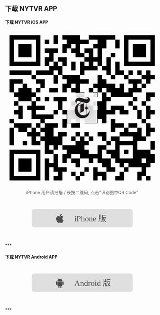 ## 下载 NYTVR APP
#### 下载 NYTVR iOS APP
<a href="https://itunes.apple.com/app/id1028562337?ct=vr-link-github">
<svg viewBox="0 0 1024 1024" version="1.1" xmlns="http://www.w3.org/2000/svg" xmlns:xlink="http://www.w3.org/1999/xlink">
    <title>qr-ios-nytvr</title>
    <desc>Created with Sketch.</desc>
    <defs>
        <radialGradient cx="50%" cy="50%" fx="50%" fy="50%" r="50%" id="radialGradient-1">
            <stop stop-color="#D4D2D2" offset="0%"></stop>
            <stop stop-color="#FFFFFF" offset="100%"></stop>
        </radialGradient>
    </defs>
    <g id="Page-1" stroke="none" stroke-width="1" fill="none" fill-rule="evenodd">
        <g id="qr-ios-nytvr">
            <g id="qr-ios-nytvrapp">
                <g id="QR-Code">
                    <rect id="Rectangle-path" fill="#FFFFFF" x="0" y="0"></rect>
                    <g id="elements" transform="translate(29.257143, 29.257143)" fill="#000000">
                        <path d="M0,0 L29.2571429,0 L29.2571429,29.2571429 L0,29.2571429 L0,0 Z M29.2571429,0 L58.5142857,0 L58.5142857,29.2571429 L29.2571429,29.2571429 L29.2571429,0 Z M58.5142857,0 L87.7714286,0 L87.7714286,29.2571429 L58.5142857,29.2571429 L58.5142857,0 Z M87.7714286,0 L117.028571,0 L117.028571,29.2571429 L87.7714286,29.2571429 L87.7714286,0 Z M117.028571,0 L146.285714,0 L146.285714,29.2571429 L117.028571,29.2571429 L117.028571,0 Z M146.285714,0 L175.542857,0 L175.542857,29.2571429 L146.285714,29.2571429 L146.285714,0 Z M175.542857,0 L204.8,0 L204.8,29.2571429 L175.542857,29.2571429 L175.542857,0 Z M292.571429,0 L321.828571,0 L321.828571,29.2571429 L292.571429,29.2571429 L292.571429,0 Z M351.085714,0 L380.342857,0 L380.342857,29.2571429 L351.085714,29.2571429 L351.085714,0 Z M380.342857,0 L409.6,0 L409.6,29.2571429 L380.342857,29.2571429 L380.342857,0 Z M409.6,0 L438.857143,0 L438.857143,29.2571429 L409.6,29.2571429 L409.6,0 Z M438.857143,0 L468.114286,0 L468.114286,29.2571429 L438.857143,29.2571429 L438.857143,0 Z M526.628571,0 L555.885714,0 L555.885714,29.2571429 L526.628571,29.2571429 L526.628571,0 Z M555.885714,0 L585.142857,0 L585.142857,29.2571429 L555.885714,29.2571429 L555.885714,0 Z M585.142857,0 L614.4,0 L614.4,29.2571429 L585.142857,29.2571429 L585.142857,0 Z M614.4,0 L643.657143,0 L643.657143,29.2571429 L614.4,29.2571429 L614.4,0 Z M643.657143,0 L672.914286,0 L672.914286,29.2571429 L643.657143,29.2571429 L643.657143,0 Z M672.914286,0 L702.171429,0 L702.171429,29.2571429 L672.914286,29.2571429 L672.914286,0 Z M760.685714,0 L789.942857,0 L789.942857,29.2571429 L760.685714,29.2571429 L760.685714,0 Z M789.942857,0 L819.2,0 L819.2,29.2571429 L789.942857,29.2571429 L789.942857,0 Z M819.2,0 L848.457143,0 L848.457143,29.2571429 L819.2,29.2571429 L819.2,0 Z M848.457143,0 L877.714286,0 L877.714286,29.2571429 L848.457143,29.2571429 L848.457143,0 Z M877.714286,0 L906.971429,0 L906.971429,29.2571429 L877.714286,29.2571429 L877.714286,0 Z M906.971429,0 L936.228571,0 L936.228571,29.2571429 L906.971429,29.2571429 L906.971429,0 Z M936.228571,0 L965.485714,0 L965.485714,29.2571429 L936.228571,29.2571429 L936.228571,0 Z M0,29.2571429 L29.2571429,29.2571429 L29.2571429,58.5142857 L0,58.5142857 L0,29.2571429 Z M175.542857,29.2571429 L204.8,29.2571429 L204.8,58.5142857 L175.542857,58.5142857 L175.542857,29.2571429 Z M234.057143,29.2571429 L263.314286,29.2571429 L263.314286,58.5142857 L234.057143,58.5142857 L234.057143,29.2571429 Z M292.571429,29.2571429 L321.828571,29.2571429 L321.828571,58.5142857 L292.571429,58.5142857 L292.571429,29.2571429 Z M380.342857,29.2571429 L409.6,29.2571429 L409.6,58.5142857 L380.342857,58.5142857 L380.342857,29.2571429 Z M409.6,29.2571429 L438.857143,29.2571429 L438.857143,58.5142857 L409.6,58.5142857 L409.6,29.2571429 Z M438.857143,29.2571429 L468.114286,29.2571429 L468.114286,58.5142857 L438.857143,58.5142857 L438.857143,29.2571429 Z M468.114286,29.2571429 L497.371429,29.2571429 L497.371429,58.5142857 L468.114286,58.5142857 L468.114286,29.2571429 Z M497.371429,29.2571429 L526.628571,29.2571429 L526.628571,58.5142857 L497.371429,58.5142857 L497.371429,29.2571429 Z M585.142857,29.2571429 L614.4,29.2571429 L614.4,58.5142857 L585.142857,58.5142857 L585.142857,29.2571429 Z M614.4,29.2571429 L643.657143,29.2571429 L643.657143,58.5142857 L614.4,58.5142857 L614.4,29.2571429 Z M702.171429,29.2571429 L731.428571,29.2571429 L731.428571,58.5142857 L702.171429,58.5142857 L702.171429,29.2571429 Z M760.685714,29.2571429 L789.942857,29.2571429 L789.942857,58.5142857 L760.685714,58.5142857 L760.685714,29.2571429 Z M936.228571,29.2571429 L965.485714,29.2571429 L965.485714,58.5142857 L936.228571,58.5142857 L936.228571,29.2571429 Z M0,58.5142857 L29.2571429,58.5142857 L29.2571429,87.7714286 L0,87.7714286 L0,58.5142857 Z M58.5142857,58.5142857 L87.7714286,58.5142857 L87.7714286,87.7714286 L58.5142857,87.7714286 L58.5142857,58.5142857 Z M87.7714286,58.5142857 L117.028571,58.5142857 L117.028571,87.7714286 L87.7714286,87.7714286 L87.7714286,58.5142857 Z M117.028571,58.5142857 L146.285714,58.5142857 L146.285714,87.7714286 L117.028571,87.7714286 L117.028571,58.5142857 Z M175.542857,58.5142857 L204.8,58.5142857 L204.8,87.7714286 L175.542857,87.7714286 L175.542857,58.5142857 Z M351.085714,58.5142857 L380.342857,58.5142857 L380.342857,87.7714286 L351.085714,87.7714286 L351.085714,58.5142857 Z M380.342857,58.5142857 L409.6,58.5142857 L409.6,87.7714286 L380.342857,87.7714286 L380.342857,58.5142857 Z M438.857143,58.5142857 L468.114286,58.5142857 L468.114286,87.7714286 L438.857143,87.7714286 L438.857143,58.5142857 Z M555.885714,58.5142857 L585.142857,58.5142857 L585.142857,87.7714286 L555.885714,87.7714286 L555.885714,58.5142857 Z M585.142857,58.5142857 L614.4,58.5142857 L614.4,87.7714286 L585.142857,87.7714286 L585.142857,58.5142857 Z M614.4,58.5142857 L643.657143,58.5142857 L643.657143,87.7714286 L614.4,87.7714286 L614.4,58.5142857 Z M702.171429,58.5142857 L731.428571,58.5142857 L731.428571,87.7714286 L702.171429,87.7714286 L702.171429,58.5142857 Z M760.685714,58.5142857 L789.942857,58.5142857 L789.942857,87.7714286 L760.685714,87.7714286 L760.685714,58.5142857 Z M819.2,58.5142857 L848.457143,58.5142857 L848.457143,87.7714286 L819.2,87.7714286 L819.2,58.5142857 Z M848.457143,58.5142857 L877.714286,58.5142857 L877.714286,87.7714286 L848.457143,87.7714286 L848.457143,58.5142857 Z M877.714286,58.5142857 L906.971429,58.5142857 L906.971429,87.7714286 L877.714286,87.7714286 L877.714286,58.5142857 Z M936.228571,58.5142857 L965.485714,58.5142857 L965.485714,87.7714286 L936.228571,87.7714286 L936.228571,58.5142857 Z M0,87.7714286 L29.2571429,87.7714286 L29.2571429,117.028571 L0,117.028571 L0,87.7714286 Z M58.5142857,87.7714286 L87.7714286,87.7714286 L87.7714286,117.028571 L58.5142857,117.028571 L58.5142857,87.7714286 Z M87.7714286,87.7714286 L117.028571,87.7714286 L117.028571,117.028571 L87.7714286,117.028571 L87.7714286,87.7714286 Z M117.028571,87.7714286 L146.285714,87.7714286 L146.285714,117.028571 L117.028571,117.028571 L117.028571,87.7714286 Z M175.542857,87.7714286 L204.8,87.7714286 L204.8,117.028571 L175.542857,117.028571 L175.542857,87.7714286 Z M234.057143,87.7714286 L263.314286,87.7714286 L263.314286,117.028571 L234.057143,117.028571 L234.057143,87.7714286 Z M263.314286,87.7714286 L292.571429,87.7714286 L292.571429,117.028571 L263.314286,117.028571 L263.314286,87.7714286 Z M292.571429,87.7714286 L321.828571,87.7714286 L321.828571,117.028571 L292.571429,117.028571 L292.571429,87.7714286 Z M351.085714,87.7714286 L380.342857,87.7714286 L380.342857,117.028571 L351.085714,117.028571 L351.085714,87.7714286 Z M409.6,87.7714286 L438.857143,87.7714286 L438.857143,117.028571 L409.6,117.028571 L409.6,87.7714286 Z M438.857143,87.7714286 L468.114286,87.7714286 L468.114286,117.028571 L438.857143,117.028571 L438.857143,87.7714286 Z M497.371429,87.7714286 L526.628571,87.7714286 L526.628571,117.028571 L497.371429,117.028571 L497.371429,87.7714286 Z M526.628571,87.7714286 L555.885714,87.7714286 L555.885714,117.028571 L526.628571,117.028571 L526.628571,87.7714286 Z M585.142857,87.7714286 L614.4,87.7714286 L614.4,117.028571 L585.142857,117.028571 L585.142857,87.7714286 Z M760.685714,87.7714286 L789.942857,87.7714286 L789.942857,117.028571 L760.685714,117.028571 L760.685714,87.7714286 Z M819.2,87.7714286 L848.457143,87.7714286 L848.457143,117.028571 L819.2,117.028571 L819.2,87.7714286 Z M848.457143,87.7714286 L877.714286,87.7714286 L877.714286,117.028571 L848.457143,117.028571 L848.457143,87.7714286 Z M877.714286,87.7714286 L906.971429,87.7714286 L906.971429,117.028571 L877.714286,117.028571 L877.714286,87.7714286 Z M936.228571,87.7714286 L965.485714,87.7714286 L965.485714,117.028571 L936.228571,117.028571 L936.228571,87.7714286 Z M0,117.028571 L29.2571429,117.028571 L29.2571429,146.285714 L0,146.285714 L0,117.028571 Z M58.5142857,117.028571 L87.7714286,117.028571 L87.7714286,146.285714 L58.5142857,146.285714 L58.5142857,117.028571 Z M87.7714286,117.028571 L117.028571,117.028571 L117.028571,146.285714 L87.7714286,146.285714 L87.7714286,117.028571 Z M117.028571,117.028571 L146.285714,117.028571 L146.285714,146.285714 L117.028571,146.285714 L117.028571,117.028571 Z M175.542857,117.028571 L204.8,117.028571 L204.8,146.285714 L175.542857,146.285714 L175.542857,117.028571 Z M263.314286,117.028571 L292.571429,117.028571 L292.571429,146.285714 L263.314286,146.285714 L263.314286,117.028571 Z M438.857143,117.028571 L468.114286,117.028571 L468.114286,146.285714 L438.857143,146.285714 L438.857143,117.028571 Z M468.114286,117.028571 L497.371429,117.028571 L497.371429,146.285714 L468.114286,146.285714 L468.114286,117.028571 Z M526.628571,117.028571 L555.885714,117.028571 L555.885714,146.285714 L526.628571,146.285714 L526.628571,117.028571 Z M585.142857,117.028571 L614.4,117.028571 L614.4,146.285714 L585.142857,146.285714 L585.142857,117.028571 Z M672.914286,117.028571 L702.171429,117.028571 L702.171429,146.285714 L672.914286,146.285714 L672.914286,117.028571 Z M760.685714,117.028571 L789.942857,117.028571 L789.942857,146.285714 L760.685714,146.285714 L760.685714,117.028571 Z M819.2,117.028571 L848.457143,117.028571 L848.457143,146.285714 L819.2,146.285714 L819.2,117.028571 Z M848.457143,117.028571 L877.714286,117.028571 L877.714286,146.285714 L848.457143,146.285714 L848.457143,117.028571 Z M877.714286,117.028571 L906.971429,117.028571 L906.971429,146.285714 L877.714286,146.285714 L877.714286,117.028571 Z M936.228571,117.028571 L965.485714,117.028571 L965.485714,146.285714 L936.228571,146.285714 L936.228571,117.028571 Z M0,146.285714 L29.2571429,146.285714 L29.2571429,175.542857 L0,175.542857 L0,146.285714 Z M175.542857,146.285714 L204.8,146.285714 L204.8,175.542857 L175.542857,175.542857 L175.542857,146.285714 Z M234.057143,146.285714 L263.314286,146.285714 L263.314286,175.542857 L234.057143,175.542857 L234.057143,146.285714 Z M263.314286,146.285714 L292.571429,146.285714 L292.571429,175.542857 L263.314286,175.542857 L263.314286,146.285714 Z M321.828571,146.285714 L351.085714,146.285714 L351.085714,175.542857 L321.828571,175.542857 L321.828571,146.285714 Z M351.085714,146.285714 L380.342857,146.285714 L380.342857,175.542857 L351.085714,175.542857 L351.085714,146.285714 Z M497.371429,146.285714 L526.628571,146.285714 L526.628571,175.542857 L497.371429,175.542857 L497.371429,146.285714 Z M526.628571,146.285714 L555.885714,146.285714 L555.885714,175.542857 L526.628571,175.542857 L526.628571,146.285714 Z M555.885714,146.285714 L585.142857,146.285714 L585.142857,175.542857 L555.885714,175.542857 L555.885714,146.285714 Z M585.142857,146.285714 L614.4,146.285714 L614.4,175.542857 L585.142857,175.542857 L585.142857,146.285714 Z M643.657143,146.285714 L672.914286,146.285714 L672.914286,175.542857 L643.657143,175.542857 L643.657143,146.285714 Z M760.685714,146.285714 L789.942857,146.285714 L789.942857,175.542857 L760.685714,175.542857 L760.685714,146.285714 Z M936.228571,146.285714 L965.485714,146.285714 L965.485714,175.542857 L936.228571,175.542857 L936.228571,146.285714 Z M0,175.542857 L29.2571429,175.542857 L29.2571429,204.8 L0,204.8 L0,175.542857 Z M29.2571429,175.542857 L58.5142857,175.542857 L58.5142857,204.8 L29.2571429,204.8 L29.2571429,175.542857 Z M58.5142857,175.542857 L87.7714286,175.542857 L87.7714286,204.8 L58.5142857,204.8 L58.5142857,175.542857 Z M87.7714286,175.542857 L117.028571,175.542857 L117.028571,204.8 L87.7714286,204.8 L87.7714286,175.542857 Z M117.028571,175.542857 L146.285714,175.542857 L146.285714,204.8 L117.028571,204.8 L117.028571,175.542857 Z M146.285714,175.542857 L175.542857,175.542857 L175.542857,204.8 L146.285714,204.8 L146.285714,175.542857 Z M175.542857,175.542857 L204.8,175.542857 L204.8,204.8 L175.542857,204.8 L175.542857,175.542857 Z M234.057143,175.542857 L263.314286,175.542857 L263.314286,204.8 L234.057143,204.8 L234.057143,175.542857 Z M292.571429,175.542857 L321.828571,175.542857 L321.828571,204.8 L292.571429,204.8 L292.571429,175.542857 Z M351.085714,175.542857 L380.342857,175.542857 L380.342857,204.8 L351.085714,204.8 L351.085714,175.542857 Z M409.6,175.542857 L438.857143,175.542857 L438.857143,204.8 L409.6,204.8 L409.6,175.542857 Z M468.114286,175.542857 L497.371429,175.542857 L497.371429,204.8 L468.114286,204.8 L468.114286,175.542857 Z M526.628571,175.542857 L555.885714,175.542857 L555.885714,204.8 L526.628571,204.8 L526.628571,175.542857 Z M585.142857,175.542857 L614.4,175.542857 L614.4,204.8 L585.142857,204.8 L585.142857,175.542857 Z M643.657143,175.542857 L672.914286,175.542857 L672.914286,204.8 L643.657143,204.8 L643.657143,175.542857 Z M702.171429,175.542857 L731.428571,175.542857 L731.428571,204.8 L702.171429,204.8 L702.171429,175.542857 Z M760.685714,175.542857 L789.942857,175.542857 L789.942857,204.8 L760.685714,204.8 L760.685714,175.542857 Z M789.942857,175.542857 L819.2,175.542857 L819.2,204.8 L789.942857,204.8 L789.942857,175.542857 Z M819.2,175.542857 L848.457143,175.542857 L848.457143,204.8 L819.2,204.8 L819.2,175.542857 Z M848.457143,175.542857 L877.714286,175.542857 L877.714286,204.8 L848.457143,204.8 L848.457143,175.542857 Z M877.714286,175.542857 L906.971429,175.542857 L906.971429,204.8 L877.714286,204.8 L877.714286,175.542857 Z M906.971429,175.542857 L936.228571,175.542857 L936.228571,204.8 L906.971429,204.8 L906.971429,175.542857 Z M936.228571,175.542857 L965.485714,175.542857 L965.485714,204.8 L936.228571,204.8 L936.228571,175.542857 Z M263.314286,204.8 L292.571429,204.8 L292.571429,234.057143 L263.314286,234.057143 L263.314286,204.8 Z M292.571429,204.8 L321.828571,204.8 L321.828571,234.057143 L292.571429,234.057143 L292.571429,204.8 Z M321.828571,204.8 L351.085714,204.8 L351.085714,234.057143 L321.828571,234.057143 L321.828571,204.8 Z M409.6,204.8 L438.857143,204.8 L438.857143,234.057143 L409.6,234.057143 L409.6,204.8 Z M468.114286,204.8 L497.371429,204.8 L497.371429,234.057143 L468.114286,234.057143 L468.114286,204.8 Z M497.371429,204.8 L526.628571,204.8 L526.628571,234.057143 L497.371429,234.057143 L497.371429,204.8 Z M526.628571,204.8 L555.885714,204.8 L555.885714,234.057143 L526.628571,234.057143 L526.628571,204.8 Z M555.885714,204.8 L585.142857,204.8 L585.142857,234.057143 L555.885714,234.057143 L555.885714,204.8 Z M614.4,204.8 L643.657143,204.8 L643.657143,234.057143 L614.4,234.057143 L614.4,204.8 Z M643.657143,204.8 L672.914286,204.8 L672.914286,234.057143 L643.657143,234.057143 L643.657143,204.8 Z M702.171429,204.8 L731.428571,204.8 L731.428571,234.057143 L702.171429,234.057143 L702.171429,204.8 Z M0,234.057143 L29.2571429,234.057143 L29.2571429,263.314286 L0,263.314286 L0,234.057143 Z M29.2571429,234.057143 L58.5142857,234.057143 L58.5142857,263.314286 L29.2571429,263.314286 L29.2571429,234.057143 Z M58.5142857,234.057143 L87.7714286,234.057143 L87.7714286,263.314286 L58.5142857,263.314286 L58.5142857,234.057143 Z M87.7714286,234.057143 L117.028571,234.057143 L117.028571,263.314286 L87.7714286,263.314286 L87.7714286,234.057143 Z M117.028571,234.057143 L146.285714,234.057143 L146.285714,263.314286 L117.028571,263.314286 L117.028571,234.057143 Z M175.542857,234.057143 L204.8,234.057143 L204.8,263.314286 L175.542857,263.314286 L175.542857,234.057143 Z M204.8,234.057143 L234.057143,234.057143 L234.057143,263.314286 L204.8,263.314286 L204.8,234.057143 Z M234.057143,234.057143 L263.314286,234.057143 L263.314286,263.314286 L234.057143,263.314286 L234.057143,234.057143 Z M263.314286,234.057143 L292.571429,234.057143 L292.571429,263.314286 L263.314286,263.314286 L263.314286,234.057143 Z M321.828571,234.057143 L351.085714,234.057143 L351.085714,263.314286 L321.828571,263.314286 L321.828571,234.057143 Z M468.114286,234.057143 L497.371429,234.057143 L497.371429,263.314286 L468.114286,263.314286 L468.114286,234.057143 Z M643.657143,234.057143 L672.914286,234.057143 L672.914286,263.314286 L643.657143,263.314286 L643.657143,234.057143 Z M702.171429,234.057143 L731.428571,234.057143 L731.428571,263.314286 L702.171429,263.314286 L702.171429,234.057143 Z M731.428571,234.057143 L760.685714,234.057143 L760.685714,263.314286 L731.428571,263.314286 L731.428571,234.057143 Z M789.942857,234.057143 L819.2,234.057143 L819.2,263.314286 L789.942857,263.314286 L789.942857,234.057143 Z M848.457143,234.057143 L877.714286,234.057143 L877.714286,263.314286 L848.457143,263.314286 L848.457143,234.057143 Z M906.971429,234.057143 L936.228571,234.057143 L936.228571,263.314286 L906.971429,263.314286 L906.971429,234.057143 Z M146.285714,263.314286 L175.542857,263.314286 L175.542857,292.571429 L146.285714,292.571429 L146.285714,263.314286 Z M292.571429,263.314286 L321.828571,263.314286 L321.828571,292.571429 L292.571429,292.571429 L292.571429,263.314286 Z M351.085714,263.314286 L380.342857,263.314286 L380.342857,292.571429 L351.085714,292.571429 L351.085714,263.314286 Z M380.342857,263.314286 L409.6,263.314286 L409.6,292.571429 L380.342857,292.571429 L380.342857,263.314286 Z M409.6,263.314286 L438.857143,263.314286 L438.857143,292.571429 L409.6,292.571429 L409.6,263.314286 Z M438.857143,263.314286 L468.114286,263.314286 L468.114286,292.571429 L438.857143,292.571429 L438.857143,263.314286 Z M585.142857,263.314286 L614.4,263.314286 L614.4,292.571429 L585.142857,292.571429 L585.142857,263.314286 Z M672.914286,263.314286 L702.171429,263.314286 L702.171429,292.571429 L672.914286,292.571429 L672.914286,263.314286 Z M760.685714,263.314286 L789.942857,263.314286 L789.942857,292.571429 L760.685714,292.571429 L760.685714,263.314286 Z M877.714286,263.314286 L906.971429,263.314286 L906.971429,292.571429 L877.714286,292.571429 L877.714286,263.314286 Z M906.971429,263.314286 L936.228571,263.314286 L936.228571,292.571429 L906.971429,292.571429 L906.971429,263.314286 Z M936.228571,263.314286 L965.485714,263.314286 L965.485714,292.571429 L936.228571,292.571429 L936.228571,263.314286 Z M0,292.571429 L29.2571429,292.571429 L29.2571429,321.828571 L0,321.828571 L0,292.571429 Z M29.2571429,292.571429 L58.5142857,292.571429 L58.5142857,321.828571 L29.2571429,321.828571 L29.2571429,292.571429 Z M58.5142857,292.571429 L87.7714286,292.571429 L87.7714286,321.828571 L58.5142857,321.828571 L58.5142857,292.571429 Z M175.542857,292.571429 L204.8,292.571429 L204.8,321.828571 L175.542857,321.828571 L175.542857,292.571429 Z M204.8,292.571429 L234.057143,292.571429 L234.057143,321.828571 L204.8,321.828571 L204.8,292.571429 Z M292.571429,292.571429 L321.828571,292.571429 L321.828571,321.828571 L292.571429,321.828571 L292.571429,292.571429 Z M380.342857,292.571429 L409.6,292.571429 L409.6,321.828571 L380.342857,321.828571 L380.342857,292.571429 Z M409.6,292.571429 L438.857143,292.571429 L438.857143,321.828571 L409.6,321.828571 L409.6,292.571429 Z M438.857143,292.571429 L468.114286,292.571429 L468.114286,321.828571 L438.857143,321.828571 L438.857143,292.571429 Z M468.114286,292.571429 L497.371429,292.571429 L497.371429,321.828571 L468.114286,321.828571 L468.114286,292.571429 Z M497.371429,292.571429 L526.628571,292.571429 L526.628571,321.828571 L497.371429,321.828571 L497.371429,292.571429 Z M585.142857,292.571429 L614.4,292.571429 L614.4,321.828571 L585.142857,321.828571 L585.142857,292.571429 Z M614.4,292.571429 L643.657143,292.571429 L643.657143,321.828571 L614.4,321.828571 L614.4,292.571429 Z M789.942857,292.571429 L819.2,292.571429 L819.2,321.828571 L789.942857,321.828571 L789.942857,292.571429 Z M819.2,292.571429 L848.457143,292.571429 L848.457143,321.828571 L819.2,321.828571 L819.2,292.571429 Z M848.457143,292.571429 L877.714286,292.571429 L877.714286,321.828571 L848.457143,321.828571 L848.457143,292.571429 Z M906.971429,292.571429 L936.228571,292.571429 L936.228571,321.828571 L906.971429,321.828571 L906.971429,292.571429 Z M0,321.828571 L29.2571429,321.828571 L29.2571429,351.085714 L0,351.085714 L0,321.828571 Z M87.7714286,321.828571 L117.028571,321.828571 L117.028571,351.085714 L87.7714286,351.085714 L87.7714286,321.828571 Z M204.8,321.828571 L234.057143,321.828571 L234.057143,351.085714 L204.8,351.085714 L204.8,321.828571 Z M351.085714,321.828571 L380.342857,321.828571 L380.342857,351.085714 L351.085714,351.085714 L351.085714,321.828571 Z M380.342857,321.828571 L409.6,321.828571 L409.6,351.085714 L380.342857,351.085714 L380.342857,321.828571 Z M438.857143,321.828571 L468.114286,321.828571 L468.114286,351.085714 L438.857143,351.085714 L438.857143,321.828571 Z M555.885714,321.828571 L585.142857,321.828571 L585.142857,351.085714 L555.885714,351.085714 L555.885714,321.828571 Z M585.142857,321.828571 L614.4,321.828571 L614.4,351.085714 L585.142857,351.085714 L585.142857,321.828571 Z M614.4,321.828571 L643.657143,321.828571 L643.657143,351.085714 L614.4,351.085714 L614.4,321.828571 Z M643.657143,321.828571 L672.914286,321.828571 L672.914286,351.085714 L643.657143,351.085714 L643.657143,321.828571 Z M672.914286,321.828571 L702.171429,321.828571 L702.171429,351.085714 L672.914286,351.085714 L672.914286,321.828571 Z M731.428571,321.828571 L760.685714,321.828571 L760.685714,351.085714 L731.428571,351.085714 L731.428571,321.828571 Z M819.2,321.828571 L848.457143,321.828571 L848.457143,351.085714 L819.2,351.085714 L819.2,321.828571 Z M877.714286,321.828571 L906.971429,321.828571 L906.971429,351.085714 L877.714286,351.085714 L877.714286,321.828571 Z M0,351.085714 L29.2571429,351.085714 L29.2571429,380.342857 L0,380.342857 L0,351.085714 Z M58.5142857,351.085714 L87.7714286,351.085714 L87.7714286,380.342857 L58.5142857,380.342857 L58.5142857,351.085714 Z M87.7714286,351.085714 L117.028571,351.085714 L117.028571,380.342857 L87.7714286,380.342857 L87.7714286,351.085714 Z M117.028571,351.085714 L146.285714,351.085714 L146.285714,380.342857 L117.028571,380.342857 L117.028571,351.085714 Z M175.542857,351.085714 L204.8,351.085714 L204.8,380.342857 L175.542857,380.342857 L175.542857,351.085714 Z M263.314286,351.085714 L292.571429,351.085714 L292.571429,380.342857 L263.314286,380.342857 L263.314286,351.085714 Z M292.571429,351.085714 L321.828571,351.085714 L321.828571,380.342857 L292.571429,380.342857 L292.571429,351.085714 Z M351.085714,351.085714 L380.342857,351.085714 L380.342857,380.342857 L351.085714,380.342857 L351.085714,351.085714 Z M409.6,351.085714 L438.857143,351.085714 L438.857143,380.342857 L409.6,380.342857 L409.6,351.085714 Z M438.857143,351.085714 L468.114286,351.085714 L468.114286,380.342857 L438.857143,380.342857 L438.857143,351.085714 Z M526.628571,351.085714 L555.885714,351.085714 L555.885714,380.342857 L526.628571,380.342857 L526.628571,351.085714 Z M585.142857,351.085714 L614.4,351.085714 L614.4,380.342857 L585.142857,380.342857 L585.142857,351.085714 Z M643.657143,351.085714 L672.914286,351.085714 L672.914286,380.342857 L643.657143,380.342857 L643.657143,351.085714 Z M672.914286,351.085714 L702.171429,351.085714 L702.171429,380.342857 L672.914286,380.342857 L672.914286,351.085714 Z M702.171429,351.085714 L731.428571,351.085714 L731.428571,380.342857 L702.171429,380.342857 L702.171429,351.085714 Z M731.428571,351.085714 L760.685714,351.085714 L760.685714,380.342857 L731.428571,380.342857 L731.428571,351.085714 Z M789.942857,351.085714 L819.2,351.085714 L819.2,380.342857 L789.942857,380.342857 L789.942857,351.085714 Z M819.2,351.085714 L848.457143,351.085714 L848.457143,380.342857 L819.2,380.342857 L819.2,351.085714 Z M848.457143,351.085714 L877.714286,351.085714 L877.714286,380.342857 L848.457143,380.342857 L848.457143,351.085714 Z M29.2571429,380.342857 L58.5142857,380.342857 L58.5142857,409.6 L29.2571429,409.6 L29.2571429,380.342857 Z M58.5142857,380.342857 L87.7714286,380.342857 L87.7714286,409.6 L58.5142857,409.6 L58.5142857,380.342857 Z M87.7714286,380.342857 L117.028571,380.342857 L117.028571,409.6 L87.7714286,409.6 L87.7714286,380.342857 Z M117.028571,380.342857 L146.285714,380.342857 L146.285714,409.6 L117.028571,409.6 L117.028571,380.342857 Z M146.285714,380.342857 L175.542857,380.342857 L175.542857,409.6 L146.285714,409.6 L146.285714,380.342857 Z M438.857143,380.342857 L468.114286,380.342857 L468.114286,409.6 L438.857143,409.6 L438.857143,380.342857 Z M468.114286,380.342857 L497.371429,380.342857 L497.371429,409.6 L468.114286,409.6 L468.114286,380.342857 Z M555.885714,380.342857 L585.142857,380.342857 L585.142857,409.6 L555.885714,409.6 L555.885714,380.342857 Z M614.4,380.342857 L643.657143,380.342857 L643.657143,409.6 L614.4,409.6 L614.4,380.342857 Z M672.914286,380.342857 L702.171429,380.342857 L702.171429,409.6 L672.914286,409.6 L672.914286,380.342857 Z M702.171429,380.342857 L731.428571,380.342857 L731.428571,409.6 L702.171429,409.6 L702.171429,380.342857 Z M731.428571,380.342857 L760.685714,380.342857 L760.685714,409.6 L731.428571,409.6 L731.428571,380.342857 Z M760.685714,380.342857 L789.942857,380.342857 L789.942857,409.6 L760.685714,409.6 L760.685714,380.342857 Z M789.942857,380.342857 L819.2,380.342857 L819.2,409.6 L789.942857,409.6 L789.942857,380.342857 Z M906.971429,380.342857 L936.228571,380.342857 L936.228571,409.6 L906.971429,409.6 L906.971429,380.342857 Z M936.228571,380.342857 L965.485714,380.342857 L965.485714,409.6 L936.228571,409.6 L936.228571,380.342857 Z M58.5142857,409.6 L87.7714286,409.6 L87.7714286,438.857143 L58.5142857,438.857143 L58.5142857,409.6 Z M87.7714286,409.6 L117.028571,409.6 L117.028571,438.857143 L87.7714286,438.857143 L87.7714286,409.6 Z M117.028571,409.6 L146.285714,409.6 L146.285714,438.857143 L117.028571,438.857143 L117.028571,409.6 Z M175.542857,409.6 L204.8,409.6 L204.8,438.857143 L175.542857,438.857143 L175.542857,409.6 Z M234.057143,409.6 L263.314286,409.6 L263.314286,438.857143 L234.057143,438.857143 L234.057143,409.6 Z M292.571429,409.6 L321.828571,409.6 L321.828571,438.857143 L292.571429,438.857143 L292.571429,409.6 Z M321.828571,409.6 L351.085714,409.6 L351.085714,438.857143 L321.828571,438.857143 L321.828571,409.6 Z M351.085714,409.6 L380.342857,409.6 L380.342857,438.857143 L351.085714,438.857143 L351.085714,409.6 Z M497.371429,409.6 L526.628571,409.6 L526.628571,438.857143 L497.371429,438.857143 L497.371429,409.6 Z M614.4,409.6 L643.657143,409.6 L643.657143,438.857143 L614.4,438.857143 L614.4,409.6 Z M643.657143,409.6 L672.914286,409.6 L672.914286,438.857143 L643.657143,438.857143 L643.657143,409.6 Z M819.2,409.6 L848.457143,409.6 L848.457143,438.857143 L819.2,438.857143 L819.2,409.6 Z M906.971429,409.6 L936.228571,409.6 L936.228571,438.857143 L906.971429,438.857143 L906.971429,409.6 Z M29.2571429,438.857143 L58.5142857,438.857143 L58.5142857,468.114286 L29.2571429,468.114286 L29.2571429,438.857143 Z M146.285714,438.857143 L175.542857,438.857143 L175.542857,468.114286 L146.285714,468.114286 L146.285714,438.857143 Z M321.828571,438.857143 L351.085714,438.857143 L351.085714,468.114286 L321.828571,468.114286 L321.828571,438.857143 Z M409.6,438.857143 L438.857143,438.857143 L438.857143,468.114286 L409.6,468.114286 L409.6,438.857143 Z M468.114286,438.857143 L497.371429,438.857143 L497.371429,468.114286 L468.114286,468.114286 L468.114286,438.857143 Z M555.885714,438.857143 L585.142857,438.857143 L585.142857,468.114286 L555.885714,468.114286 L555.885714,438.857143 Z M585.142857,438.857143 L614.4,438.857143 L614.4,468.114286 L585.142857,468.114286 L585.142857,438.857143 Z M614.4,438.857143 L643.657143,438.857143 L643.657143,468.114286 L614.4,468.114286 L614.4,438.857143 Z M789.942857,438.857143 L819.2,438.857143 L819.2,468.114286 L789.942857,468.114286 L789.942857,438.857143 Z M877.714286,438.857143 L906.971429,438.857143 L906.971429,468.114286 L877.714286,468.114286 L877.714286,438.857143 Z M58.5142857,468.114286 L87.7714286,468.114286 L87.7714286,497.371429 L58.5142857,497.371429 L58.5142857,468.114286 Z M117.028571,468.114286 L146.285714,468.114286 L146.285714,497.371429 L117.028571,497.371429 L117.028571,468.114286 Z M146.285714,468.114286 L175.542857,468.114286 L175.542857,497.371429 L146.285714,497.371429 L146.285714,468.114286 Z M175.542857,468.114286 L204.8,468.114286 L204.8,497.371429 L175.542857,497.371429 L175.542857,468.114286 Z M204.8,468.114286 L234.057143,468.114286 L234.057143,497.371429 L204.8,497.371429 L204.8,468.114286 Z M321.828571,468.114286 L351.085714,468.114286 L351.085714,497.371429 L321.828571,497.371429 L321.828571,468.114286 Z M497.371429,468.114286 L526.628571,468.114286 L526.628571,497.371429 L497.371429,497.371429 L497.371429,468.114286 Z M526.628571,468.114286 L555.885714,468.114286 L555.885714,497.371429 L526.628571,497.371429 L526.628571,468.114286 Z M585.142857,468.114286 L614.4,468.114286 L614.4,497.371429 L585.142857,497.371429 L585.142857,468.114286 Z M614.4,468.114286 L643.657143,468.114286 L643.657143,497.371429 L614.4,497.371429 L614.4,468.114286 Z M672.914286,468.114286 L702.171429,468.114286 L702.171429,497.371429 L672.914286,497.371429 L672.914286,468.114286 Z M702.171429,468.114286 L731.428571,468.114286 L731.428571,497.371429 L702.171429,497.371429 L702.171429,468.114286 Z M731.428571,468.114286 L760.685714,468.114286 L760.685714,497.371429 L731.428571,497.371429 L731.428571,468.114286 Z M819.2,468.114286 L848.457143,468.114286 L848.457143,497.371429 L819.2,497.371429 L819.2,468.114286 Z M906.971429,468.114286 L936.228571,468.114286 L936.228571,497.371429 L906.971429,497.371429 L906.971429,468.114286 Z M29.2571429,497.371429 L58.5142857,497.371429 L58.5142857,526.628571 L29.2571429,526.628571 L29.2571429,497.371429 Z M58.5142857,497.371429 L87.7714286,497.371429 L87.7714286,526.628571 L58.5142857,526.628571 L58.5142857,497.371429 Z M146.285714,497.371429 L175.542857,497.371429 L175.542857,526.628571 L146.285714,526.628571 L146.285714,497.371429 Z M292.571429,497.371429 L321.828571,497.371429 L321.828571,526.628571 L292.571429,526.628571 L292.571429,497.371429 Z M351.085714,497.371429 L380.342857,497.371429 L380.342857,526.628571 L351.085714,526.628571 L351.085714,497.371429 Z M380.342857,497.371429 L409.6,497.371429 L409.6,526.628571 L380.342857,526.628571 L380.342857,497.371429 Z M409.6,497.371429 L438.857143,497.371429 L438.857143,526.628571 L409.6,526.628571 L409.6,497.371429 Z M438.857143,497.371429 L468.114286,497.371429 L468.114286,526.628571 L438.857143,526.628571 L438.857143,497.371429 Z M526.628571,497.371429 L555.885714,497.371429 L555.885714,526.628571 L526.628571,526.628571 L526.628571,497.371429 Z M555.885714,497.371429 L585.142857,497.371429 L585.142857,526.628571 L555.885714,526.628571 L555.885714,497.371429 Z M585.142857,497.371429 L614.4,497.371429 L614.4,526.628571 L585.142857,526.628571 L585.142857,497.371429 Z M614.4,497.371429 L643.657143,497.371429 L643.657143,526.628571 L614.4,526.628571 L614.4,497.371429 Z M643.657143,497.371429 L672.914286,497.371429 L672.914286,526.628571 L643.657143,526.628571 L643.657143,497.371429 Z M672.914286,497.371429 L702.171429,497.371429 L702.171429,526.628571 L672.914286,526.628571 L672.914286,497.371429 Z M731.428571,497.371429 L760.685714,497.371429 L760.685714,526.628571 L731.428571,526.628571 L731.428571,497.371429 Z M760.685714,497.371429 L789.942857,497.371429 L789.942857,526.628571 L760.685714,526.628571 L760.685714,497.371429 Z M848.457143,497.371429 L877.714286,497.371429 L877.714286,526.628571 L848.457143,526.628571 L848.457143,497.371429 Z M906.971429,497.371429 L936.228571,497.371429 L936.228571,526.628571 L906.971429,526.628571 L906.971429,497.371429 Z M936.228571,497.371429 L965.485714,497.371429 L965.485714,526.628571 L936.228571,526.628571 L936.228571,497.371429 Z M58.5142857,526.628571 L87.7714286,526.628571 L87.7714286,555.885714 L58.5142857,555.885714 L58.5142857,526.628571 Z M146.285714,526.628571 L175.542857,526.628571 L175.542857,555.885714 L146.285714,555.885714 L146.285714,526.628571 Z M175.542857,526.628571 L204.8,526.628571 L204.8,555.885714 L175.542857,555.885714 L175.542857,526.628571 Z M204.8,526.628571 L234.057143,526.628571 L234.057143,555.885714 L204.8,555.885714 L204.8,526.628571 Z M234.057143,526.628571 L263.314286,526.628571 L263.314286,555.885714 L234.057143,555.885714 L234.057143,526.628571 Z M263.314286,526.628571 L292.571429,526.628571 L292.571429,555.885714 L263.314286,555.885714 L263.314286,526.628571 Z M380.342857,526.628571 L409.6,526.628571 L409.6,555.885714 L380.342857,555.885714 L380.342857,526.628571 Z M409.6,526.628571 L438.857143,526.628571 L438.857143,555.885714 L409.6,555.885714 L409.6,526.628571 Z M438.857143,526.628571 L468.114286,526.628571 L468.114286,555.885714 L438.857143,555.885714 L438.857143,526.628571 Z M497.371429,526.628571 L526.628571,526.628571 L526.628571,555.885714 L497.371429,555.885714 L497.371429,526.628571 Z M526.628571,526.628571 L555.885714,526.628571 L555.885714,555.885714 L526.628571,555.885714 L526.628571,526.628571 Z M555.885714,526.628571 L585.142857,526.628571 L585.142857,555.885714 L555.885714,555.885714 L555.885714,526.628571 Z M585.142857,526.628571 L614.4,526.628571 L614.4,555.885714 L585.142857,555.885714 L585.142857,526.628571 Z M614.4,526.628571 L643.657143,526.628571 L643.657143,555.885714 L614.4,555.885714 L614.4,526.628571 Z M848.457143,526.628571 L877.714286,526.628571 L877.714286,555.885714 L848.457143,555.885714 L848.457143,526.628571 Z M906.971429,526.628571 L936.228571,526.628571 L936.228571,555.885714 L906.971429,555.885714 L906.971429,526.628571 Z M0,555.885714 L29.2571429,555.885714 L29.2571429,585.142857 L0,585.142857 L0,555.885714 Z M204.8,555.885714 L234.057143,555.885714 L234.057143,585.142857 L204.8,585.142857 L204.8,555.885714 Z M351.085714,555.885714 L380.342857,555.885714 L380.342857,585.142857 L351.085714,585.142857 L351.085714,555.885714 Z M380.342857,555.885714 L409.6,555.885714 L409.6,585.142857 L380.342857,585.142857 L380.342857,555.885714 Z M438.857143,555.885714 L468.114286,555.885714 L468.114286,585.142857 L438.857143,585.142857 L438.857143,555.885714 Z M497.371429,555.885714 L526.628571,555.885714 L526.628571,585.142857 L497.371429,585.142857 L497.371429,555.885714 Z M526.628571,555.885714 L555.885714,555.885714 L555.885714,585.142857 L526.628571,585.142857 L526.628571,555.885714 Z M555.885714,555.885714 L585.142857,555.885714 L585.142857,585.142857 L555.885714,585.142857 L555.885714,555.885714 Z M614.4,555.885714 L643.657143,555.885714 L643.657143,585.142857 L614.4,585.142857 L614.4,555.885714 Z M672.914286,555.885714 L702.171429,555.885714 L702.171429,585.142857 L672.914286,585.142857 L672.914286,555.885714 Z M877.714286,555.885714 L906.971429,555.885714 L906.971429,585.142857 L877.714286,585.142857 L877.714286,555.885714 Z M29.2571429,585.142857 L58.5142857,585.142857 L58.5142857,614.4 L29.2571429,614.4 L29.2571429,585.142857 Z M58.5142857,585.142857 L87.7714286,585.142857 L87.7714286,614.4 L58.5142857,614.4 L58.5142857,585.142857 Z M87.7714286,585.142857 L117.028571,585.142857 L117.028571,614.4 L87.7714286,614.4 L87.7714286,585.142857 Z M117.028571,585.142857 L146.285714,585.142857 L146.285714,614.4 L117.028571,614.4 L117.028571,585.142857 Z M175.542857,585.142857 L204.8,585.142857 L204.8,614.4 L175.542857,614.4 L175.542857,585.142857 Z M234.057143,585.142857 L263.314286,585.142857 L263.314286,614.4 L234.057143,614.4 L234.057143,585.142857 Z M263.314286,585.142857 L292.571429,585.142857 L292.571429,614.4 L263.314286,614.4 L263.314286,585.142857 Z M292.571429,585.142857 L321.828571,585.142857 L321.828571,614.4 L292.571429,614.4 L292.571429,585.142857 Z M351.085714,585.142857 L380.342857,585.142857 L380.342857,614.4 L351.085714,614.4 L351.085714,585.142857 Z M409.6,585.142857 L438.857143,585.142857 L438.857143,614.4 L409.6,614.4 L409.6,585.142857 Z M438.857143,585.142857 L468.114286,585.142857 L468.114286,614.4 L438.857143,614.4 L438.857143,585.142857 Z M672.914286,585.142857 L702.171429,585.142857 L702.171429,614.4 L672.914286,614.4 L672.914286,585.142857 Z M702.171429,585.142857 L731.428571,585.142857 L731.428571,614.4 L702.171429,614.4 L702.171429,585.142857 Z M731.428571,585.142857 L760.685714,585.142857 L760.685714,614.4 L731.428571,614.4 L731.428571,585.142857 Z M789.942857,585.142857 L819.2,585.142857 L819.2,614.4 L789.942857,614.4 L789.942857,585.142857 Z M819.2,585.142857 L848.457143,585.142857 L848.457143,614.4 L819.2,614.4 L819.2,585.142857 Z M906.971429,585.142857 L936.228571,585.142857 L936.228571,614.4 L906.971429,614.4 L906.971429,585.142857 Z M0,614.4 L29.2571429,614.4 L29.2571429,643.657143 L0,643.657143 L0,614.4 Z M58.5142857,614.4 L87.7714286,614.4 L87.7714286,643.657143 L58.5142857,643.657143 L58.5142857,614.4 Z M87.7714286,614.4 L117.028571,614.4 L117.028571,643.657143 L87.7714286,643.657143 L87.7714286,614.4 Z M146.285714,614.4 L175.542857,614.4 L175.542857,643.657143 L146.285714,643.657143 L146.285714,614.4 Z M204.8,614.4 L234.057143,614.4 L234.057143,643.657143 L204.8,643.657143 L204.8,614.4 Z M234.057143,614.4 L263.314286,614.4 L263.314286,643.657143 L234.057143,643.657143 L234.057143,614.4 Z M263.314286,614.4 L292.571429,614.4 L292.571429,643.657143 L263.314286,643.657143 L263.314286,614.4 Z M672.914286,614.4 L702.171429,614.4 L702.171429,643.657143 L672.914286,643.657143 L672.914286,614.4 Z M760.685714,614.4 L789.942857,614.4 L789.942857,643.657143 L760.685714,643.657143 L760.685714,614.4 Z M848.457143,614.4 L877.714286,614.4 L877.714286,643.657143 L848.457143,643.657143 L848.457143,614.4 Z M906.971429,614.4 L936.228571,614.4 L936.228571,643.657143 L906.971429,643.657143 L906.971429,614.4 Z M936.228571,614.4 L965.485714,614.4 L965.485714,643.657143 L936.228571,643.657143 L936.228571,614.4 Z M0,643.657143 L29.2571429,643.657143 L29.2571429,672.914286 L0,672.914286 L0,643.657143 Z M117.028571,643.657143 L146.285714,643.657143 L146.285714,672.914286 L117.028571,672.914286 L117.028571,643.657143 Z M146.285714,643.657143 L175.542857,643.657143 L175.542857,672.914286 L146.285714,672.914286 L146.285714,643.657143 Z M175.542857,643.657143 L204.8,643.657143 L204.8,672.914286 L175.542857,672.914286 L175.542857,643.657143 Z M234.057143,643.657143 L263.314286,643.657143 L263.314286,672.914286 L234.057143,672.914286 L234.057143,643.657143 Z M263.314286,643.657143 L292.571429,643.657143 L292.571429,672.914286 L263.314286,672.914286 L263.314286,643.657143 Z M321.828571,643.657143 L351.085714,643.657143 L351.085714,672.914286 L321.828571,672.914286 L321.828571,643.657143 Z M351.085714,643.657143 L380.342857,643.657143 L380.342857,672.914286 L351.085714,672.914286 L351.085714,643.657143 Z M438.857143,643.657143 L468.114286,643.657143 L468.114286,672.914286 L438.857143,672.914286 L438.857143,643.657143 Z M497.371429,643.657143 L526.628571,643.657143 L526.628571,672.914286 L497.371429,672.914286 L497.371429,643.657143 Z M585.142857,643.657143 L614.4,643.657143 L614.4,672.914286 L585.142857,672.914286 L585.142857,643.657143 Z M614.4,643.657143 L643.657143,643.657143 L643.657143,672.914286 L614.4,672.914286 L614.4,643.657143 Z M731.428571,643.657143 L760.685714,643.657143 L760.685714,672.914286 L731.428571,672.914286 L731.428571,643.657143 Z M760.685714,643.657143 L789.942857,643.657143 L789.942857,672.914286 L760.685714,672.914286 L760.685714,643.657143 Z M789.942857,643.657143 L819.2,643.657143 L819.2,672.914286 L789.942857,672.914286 L789.942857,643.657143 Z M819.2,643.657143 L848.457143,643.657143 L848.457143,672.914286 L819.2,672.914286 L819.2,643.657143 Z M848.457143,643.657143 L877.714286,643.657143 L877.714286,672.914286 L848.457143,672.914286 L848.457143,643.657143 Z M906.971429,643.657143 L936.228571,643.657143 L936.228571,672.914286 L906.971429,672.914286 L906.971429,643.657143 Z M0,672.914286 L29.2571429,672.914286 L29.2571429,702.171429 L0,702.171429 L0,672.914286 Z M146.285714,672.914286 L175.542857,672.914286 L175.542857,702.171429 L146.285714,702.171429 L146.285714,672.914286 Z M204.8,672.914286 L234.057143,672.914286 L234.057143,702.171429 L204.8,702.171429 L204.8,672.914286 Z M234.057143,672.914286 L263.314286,672.914286 L263.314286,702.171429 L234.057143,702.171429 L234.057143,672.914286 Z M263.314286,672.914286 L292.571429,672.914286 L292.571429,702.171429 L263.314286,702.171429 L263.314286,672.914286 Z M292.571429,672.914286 L321.828571,672.914286 L321.828571,702.171429 L292.571429,702.171429 L292.571429,672.914286 Z M321.828571,672.914286 L351.085714,672.914286 L351.085714,702.171429 L321.828571,702.171429 L321.828571,672.914286 Z M409.6,672.914286 L438.857143,672.914286 L438.857143,702.171429 L409.6,702.171429 L409.6,672.914286 Z M468.114286,672.914286 L497.371429,672.914286 L497.371429,702.171429 L468.114286,702.171429 L468.114286,672.914286 Z M526.628571,672.914286 L555.885714,672.914286 L555.885714,702.171429 L526.628571,702.171429 L526.628571,672.914286 Z M614.4,672.914286 L643.657143,672.914286 L643.657143,702.171429 L614.4,702.171429 L614.4,672.914286 Z M672.914286,672.914286 L702.171429,672.914286 L702.171429,702.171429 L672.914286,702.171429 L672.914286,672.914286 Z M702.171429,672.914286 L731.428571,672.914286 L731.428571,702.171429 L702.171429,702.171429 L702.171429,672.914286 Z M819.2,672.914286 L848.457143,672.914286 L848.457143,702.171429 L819.2,702.171429 L819.2,672.914286 Z M848.457143,672.914286 L877.714286,672.914286 L877.714286,702.171429 L848.457143,702.171429 L848.457143,672.914286 Z M877.714286,672.914286 L906.971429,672.914286 L906.971429,702.171429 L877.714286,702.171429 L877.714286,672.914286 Z M0,702.171429 L29.2571429,702.171429 L29.2571429,731.428571 L0,731.428571 L0,702.171429 Z M87.7714286,702.171429 L117.028571,702.171429 L117.028571,731.428571 L87.7714286,731.428571 L87.7714286,702.171429 Z M146.285714,702.171429 L175.542857,702.171429 L175.542857,731.428571 L146.285714,731.428571 L146.285714,702.171429 Z M175.542857,702.171429 L204.8,702.171429 L204.8,731.428571 L175.542857,731.428571 L175.542857,702.171429 Z M234.057143,702.171429 L263.314286,702.171429 L263.314286,731.428571 L234.057143,731.428571 L234.057143,702.171429 Z M263.314286,702.171429 L292.571429,702.171429 L292.571429,731.428571 L263.314286,731.428571 L263.314286,702.171429 Z M292.571429,702.171429 L321.828571,702.171429 L321.828571,731.428571 L292.571429,731.428571 L292.571429,702.171429 Z M321.828571,702.171429 L351.085714,702.171429 L351.085714,731.428571 L321.828571,731.428571 L321.828571,702.171429 Z M438.857143,702.171429 L468.114286,702.171429 L468.114286,731.428571 L438.857143,731.428571 L438.857143,702.171429 Z M468.114286,702.171429 L497.371429,702.171429 L497.371429,731.428571 L468.114286,731.428571 L468.114286,702.171429 Z M497.371429,702.171429 L526.628571,702.171429 L526.628571,731.428571 L497.371429,731.428571 L497.371429,702.171429 Z M643.657143,702.171429 L672.914286,702.171429 L672.914286,731.428571 L643.657143,731.428571 L643.657143,702.171429 Z M702.171429,702.171429 L731.428571,702.171429 L731.428571,731.428571 L702.171429,731.428571 L702.171429,702.171429 Z M731.428571,702.171429 L760.685714,702.171429 L760.685714,731.428571 L731.428571,731.428571 L731.428571,702.171429 Z M760.685714,702.171429 L789.942857,702.171429 L789.942857,731.428571 L760.685714,731.428571 L760.685714,702.171429 Z M789.942857,702.171429 L819.2,702.171429 L819.2,731.428571 L789.942857,731.428571 L789.942857,702.171429 Z M819.2,702.171429 L848.457143,702.171429 L848.457143,731.428571 L819.2,731.428571 L819.2,702.171429 Z M936.228571,702.171429 L965.485714,702.171429 L965.485714,731.428571 L936.228571,731.428571 L936.228571,702.171429 Z M234.057143,731.428571 L263.314286,731.428571 L263.314286,760.685714 L234.057143,760.685714 L234.057143,731.428571 Z M292.571429,731.428571 L321.828571,731.428571 L321.828571,760.685714 L292.571429,760.685714 L292.571429,731.428571 Z M351.085714,731.428571 L380.342857,731.428571 L380.342857,760.685714 L351.085714,760.685714 L351.085714,731.428571 Z M380.342857,731.428571 L409.6,731.428571 L409.6,760.685714 L380.342857,760.685714 L380.342857,731.428571 Z M409.6,731.428571 L438.857143,731.428571 L438.857143,760.685714 L409.6,760.685714 L409.6,731.428571 Z M438.857143,731.428571 L468.114286,731.428571 L468.114286,760.685714 L438.857143,760.685714 L438.857143,731.428571 Z M468.114286,731.428571 L497.371429,731.428571 L497.371429,760.685714 L468.114286,760.685714 L468.114286,731.428571 Z M585.142857,731.428571 L614.4,731.428571 L614.4,760.685714 L585.142857,760.685714 L585.142857,731.428571 Z M614.4,731.428571 L643.657143,731.428571 L643.657143,760.685714 L614.4,760.685714 L614.4,731.428571 Z M702.171429,731.428571 L731.428571,731.428571 L731.428571,760.685714 L702.171429,760.685714 L702.171429,731.428571 Z M819.2,731.428571 L848.457143,731.428571 L848.457143,760.685714 L819.2,760.685714 L819.2,731.428571 Z M936.228571,731.428571 L965.485714,731.428571 L965.485714,760.685714 L936.228571,760.685714 L936.228571,731.428571 Z M0,760.685714 L29.2571429,760.685714 L29.2571429,789.942857 L0,789.942857 L0,760.685714 Z M29.2571429,760.685714 L58.5142857,760.685714 L58.5142857,789.942857 L29.2571429,789.942857 L29.2571429,760.685714 Z M58.5142857,760.685714 L87.7714286,760.685714 L87.7714286,789.942857 L58.5142857,789.942857 L58.5142857,760.685714 Z M87.7714286,760.685714 L117.028571,760.685714 L117.028571,789.942857 L87.7714286,789.942857 L87.7714286,760.685714 Z M117.028571,760.685714 L146.285714,760.685714 L146.285714,789.942857 L117.028571,789.942857 L117.028571,760.685714 Z M146.285714,760.685714 L175.542857,760.685714 L175.542857,789.942857 L146.285714,789.942857 L146.285714,760.685714 Z M175.542857,760.685714 L204.8,760.685714 L204.8,789.942857 L175.542857,789.942857 L175.542857,760.685714 Z M234.057143,760.685714 L263.314286,760.685714 L263.314286,789.942857 L234.057143,789.942857 L234.057143,760.685714 Z M263.314286,760.685714 L292.571429,760.685714 L292.571429,789.942857 L263.314286,789.942857 L263.314286,760.685714 Z M380.342857,760.685714 L409.6,760.685714 L409.6,789.942857 L380.342857,789.942857 L380.342857,760.685714 Z M409.6,760.685714 L438.857143,760.685714 L438.857143,789.942857 L409.6,789.942857 L409.6,760.685714 Z M438.857143,760.685714 L468.114286,760.685714 L468.114286,789.942857 L438.857143,789.942857 L438.857143,760.685714 Z M468.114286,760.685714 L497.371429,760.685714 L497.371429,789.942857 L468.114286,789.942857 L468.114286,760.685714 Z M497.371429,760.685714 L526.628571,760.685714 L526.628571,789.942857 L497.371429,789.942857 L497.371429,760.685714 Z M585.142857,760.685714 L614.4,760.685714 L614.4,789.942857 L585.142857,789.942857 L585.142857,760.685714 Z M643.657143,760.685714 L672.914286,760.685714 L672.914286,789.942857 L643.657143,789.942857 L643.657143,760.685714 Z M672.914286,760.685714 L702.171429,760.685714 L702.171429,789.942857 L672.914286,789.942857 L672.914286,760.685714 Z M702.171429,760.685714 L731.428571,760.685714 L731.428571,789.942857 L702.171429,789.942857 L702.171429,760.685714 Z M760.685714,760.685714 L789.942857,760.685714 L789.942857,789.942857 L760.685714,789.942857 L760.685714,760.685714 Z M819.2,760.685714 L848.457143,760.685714 L848.457143,789.942857 L819.2,789.942857 L819.2,760.685714 Z M848.457143,760.685714 L877.714286,760.685714 L877.714286,789.942857 L848.457143,789.942857 L848.457143,760.685714 Z M877.714286,760.685714 L906.971429,760.685714 L906.971429,789.942857 L877.714286,789.942857 L877.714286,760.685714 Z M906.971429,760.685714 L936.228571,760.685714 L936.228571,789.942857 L906.971429,789.942857 L906.971429,760.685714 Z M0,789.942857 L29.2571429,789.942857 L29.2571429,819.2 L0,819.2 L0,789.942857 Z M175.542857,789.942857 L204.8,789.942857 L204.8,819.2 L175.542857,819.2 L175.542857,789.942857 Z M292.571429,789.942857 L321.828571,789.942857 L321.828571,819.2 L292.571429,819.2 L292.571429,789.942857 Z M351.085714,789.942857 L380.342857,789.942857 L380.342857,819.2 L351.085714,819.2 L351.085714,789.942857 Z M380.342857,789.942857 L409.6,789.942857 L409.6,819.2 L380.342857,819.2 L380.342857,789.942857 Z M468.114286,789.942857 L497.371429,789.942857 L497.371429,819.2 L468.114286,819.2 L468.114286,789.942857 Z M497.371429,789.942857 L526.628571,789.942857 L526.628571,819.2 L497.371429,819.2 L497.371429,789.942857 Z M526.628571,789.942857 L555.885714,789.942857 L555.885714,819.2 L526.628571,819.2 L526.628571,789.942857 Z M555.885714,789.942857 L585.142857,789.942857 L585.142857,819.2 L555.885714,819.2 L555.885714,789.942857 Z M585.142857,789.942857 L614.4,789.942857 L614.4,819.2 L585.142857,819.2 L585.142857,789.942857 Z M672.914286,789.942857 L702.171429,789.942857 L702.171429,819.2 L672.914286,819.2 L672.914286,789.942857 Z M702.171429,789.942857 L731.428571,789.942857 L731.428571,819.2 L702.171429,819.2 L702.171429,789.942857 Z M819.2,789.942857 L848.457143,789.942857 L848.457143,819.2 L819.2,819.2 L819.2,789.942857 Z M848.457143,789.942857 L877.714286,789.942857 L877.714286,819.2 L848.457143,819.2 L848.457143,789.942857 Z M877.714286,789.942857 L906.971429,789.942857 L906.971429,819.2 L877.714286,819.2 L877.714286,789.942857 Z M906.971429,789.942857 L936.228571,789.942857 L936.228571,819.2 L906.971429,819.2 L906.971429,789.942857 Z M936.228571,789.942857 L965.485714,789.942857 L965.485714,819.2 L936.228571,819.2 L936.228571,789.942857 Z M0,819.2 L29.2571429,819.2 L29.2571429,848.457143 L0,848.457143 L0,819.2 Z M58.5142857,819.2 L87.7714286,819.2 L87.7714286,848.457143 L58.5142857,848.457143 L58.5142857,819.2 Z M87.7714286,819.2 L117.028571,819.2 L117.028571,848.457143 L87.7714286,848.457143 L87.7714286,819.2 Z M117.028571,819.2 L146.285714,819.2 L146.285714,848.457143 L117.028571,848.457143 L117.028571,819.2 Z M175.542857,819.2 L204.8,819.2 L204.8,848.457143 L175.542857,848.457143 L175.542857,819.2 Z M234.057143,819.2 L263.314286,819.2 L263.314286,848.457143 L234.057143,848.457143 L234.057143,819.2 Z M292.571429,819.2 L321.828571,819.2 L321.828571,848.457143 L292.571429,848.457143 L292.571429,819.2 Z M351.085714,819.2 L380.342857,819.2 L380.342857,848.457143 L351.085714,848.457143 L351.085714,819.2 Z M409.6,819.2 L438.857143,819.2 L438.857143,848.457143 L409.6,848.457143 L409.6,819.2 Z M438.857143,819.2 L468.114286,819.2 L468.114286,848.457143 L438.857143,848.457143 L438.857143,819.2 Z M526.628571,819.2 L555.885714,819.2 L555.885714,848.457143 L526.628571,848.457143 L526.628571,819.2 Z M585.142857,819.2 L614.4,819.2 L614.4,848.457143 L585.142857,848.457143 L585.142857,819.2 Z M614.4,819.2 L643.657143,819.2 L643.657143,848.457143 L614.4,848.457143 L614.4,819.2 Z M643.657143,819.2 L672.914286,819.2 L672.914286,848.457143 L643.657143,848.457143 L643.657143,819.2 Z M702.171429,819.2 L731.428571,819.2 L731.428571,848.457143 L702.171429,848.457143 L702.171429,819.2 Z M731.428571,819.2 L760.685714,819.2 L760.685714,848.457143 L731.428571,848.457143 L731.428571,819.2 Z M760.685714,819.2 L789.942857,819.2 L789.942857,848.457143 L760.685714,848.457143 L760.685714,819.2 Z M789.942857,819.2 L819.2,819.2 L819.2,848.457143 L789.942857,848.457143 L789.942857,819.2 Z M819.2,819.2 L848.457143,819.2 L848.457143,848.457143 L819.2,848.457143 L819.2,819.2 Z M848.457143,819.2 L877.714286,819.2 L877.714286,848.457143 L848.457143,848.457143 L848.457143,819.2 Z M906.971429,819.2 L936.228571,819.2 L936.228571,848.457143 L906.971429,848.457143 L906.971429,819.2 Z M936.228571,819.2 L965.485714,819.2 L965.485714,848.457143 L936.228571,848.457143 L936.228571,819.2 Z M0,848.457143 L29.2571429,848.457143 L29.2571429,877.714286 L0,877.714286 L0,848.457143 Z M58.5142857,848.457143 L87.7714286,848.457143 L87.7714286,877.714286 L58.5142857,877.714286 L58.5142857,848.457143 Z M87.7714286,848.457143 L117.028571,848.457143 L117.028571,877.714286 L87.7714286,877.714286 L87.7714286,848.457143 Z M117.028571,848.457143 L146.285714,848.457143 L146.285714,877.714286 L117.028571,877.714286 L117.028571,848.457143 Z M175.542857,848.457143 L204.8,848.457143 L204.8,877.714286 L175.542857,877.714286 L175.542857,848.457143 Z M234.057143,848.457143 L263.314286,848.457143 L263.314286,877.714286 L234.057143,877.714286 L234.057143,848.457143 Z M263.314286,848.457143 L292.571429,848.457143 L292.571429,877.714286 L263.314286,877.714286 L263.314286,848.457143 Z M292.571429,848.457143 L321.828571,848.457143 L321.828571,877.714286 L292.571429,877.714286 L292.571429,848.457143 Z M438.857143,848.457143 L468.114286,848.457143 L468.114286,877.714286 L438.857143,877.714286 L438.857143,848.457143 Z M614.4,848.457143 L643.657143,848.457143 L643.657143,877.714286 L614.4,877.714286 L614.4,848.457143 Z M643.657143,848.457143 L672.914286,848.457143 L672.914286,877.714286 L643.657143,877.714286 L643.657143,848.457143 Z M731.428571,848.457143 L760.685714,848.457143 L760.685714,877.714286 L731.428571,877.714286 L731.428571,848.457143 Z M789.942857,848.457143 L819.2,848.457143 L819.2,877.714286 L789.942857,877.714286 L789.942857,848.457143 Z M819.2,848.457143 L848.457143,848.457143 L848.457143,877.714286 L819.2,877.714286 L819.2,848.457143 Z M848.457143,848.457143 L877.714286,848.457143 L877.714286,877.714286 L848.457143,877.714286 L848.457143,848.457143 Z M877.714286,848.457143 L906.971429,848.457143 L906.971429,877.714286 L877.714286,877.714286 L877.714286,848.457143 Z M906.971429,848.457143 L936.228571,848.457143 L936.228571,877.714286 L906.971429,877.714286 L906.971429,848.457143 Z M0,877.714286 L29.2571429,877.714286 L29.2571429,906.971429 L0,906.971429 L0,877.714286 Z M58.5142857,877.714286 L87.7714286,877.714286 L87.7714286,906.971429 L58.5142857,906.971429 L58.5142857,877.714286 Z M87.7714286,877.714286 L117.028571,877.714286 L117.028571,906.971429 L87.7714286,906.971429 L87.7714286,877.714286 Z M117.028571,877.714286 L146.285714,877.714286 L146.285714,906.971429 L117.028571,906.971429 L117.028571,877.714286 Z M175.542857,877.714286 L204.8,877.714286 L204.8,906.971429 L175.542857,906.971429 L175.542857,877.714286 Z M234.057143,877.714286 L263.314286,877.714286 L263.314286,906.971429 L234.057143,906.971429 L234.057143,877.714286 Z M292.571429,877.714286 L321.828571,877.714286 L321.828571,906.971429 L292.571429,906.971429 L292.571429,877.714286 Z M321.828571,877.714286 L351.085714,877.714286 L351.085714,906.971429 L321.828571,906.971429 L321.828571,877.714286 Z M351.085714,877.714286 L380.342857,877.714286 L380.342857,906.971429 L351.085714,906.971429 L351.085714,877.714286 Z M497.371429,877.714286 L526.628571,877.714286 L526.628571,906.971429 L497.371429,906.971429 L497.371429,877.714286 Z M555.885714,877.714286 L585.142857,877.714286 L585.142857,906.971429 L555.885714,906.971429 L555.885714,877.714286 Z M643.657143,877.714286 L672.914286,877.714286 L672.914286,906.971429 L643.657143,906.971429 L643.657143,877.714286 Z M672.914286,877.714286 L702.171429,877.714286 L702.171429,906.971429 L672.914286,906.971429 L672.914286,877.714286 Z M760.685714,877.714286 L789.942857,877.714286 L789.942857,906.971429 L760.685714,906.971429 L760.685714,877.714286 Z M877.714286,877.714286 L906.971429,877.714286 L906.971429,906.971429 L877.714286,906.971429 L877.714286,877.714286 Z M0,906.971429 L29.2571429,906.971429 L29.2571429,936.228571 L0,936.228571 L0,906.971429 Z M175.542857,906.971429 L204.8,906.971429 L204.8,936.228571 L175.542857,936.228571 L175.542857,906.971429 Z M234.057143,906.971429 L263.314286,906.971429 L263.314286,936.228571 L234.057143,936.228571 L234.057143,906.971429 Z M321.828571,906.971429 L351.085714,906.971429 L351.085714,936.228571 L321.828571,936.228571 L321.828571,906.971429 Z M409.6,906.971429 L438.857143,906.971429 L438.857143,936.228571 L409.6,936.228571 L409.6,906.971429 Z M468.114286,906.971429 L497.371429,906.971429 L497.371429,936.228571 L468.114286,936.228571 L468.114286,906.971429 Z M555.885714,906.971429 L585.142857,906.971429 L585.142857,936.228571 L555.885714,936.228571 L555.885714,906.971429 Z M585.142857,906.971429 L614.4,906.971429 L614.4,936.228571 L585.142857,936.228571 L585.142857,906.971429 Z M614.4,906.971429 L643.657143,906.971429 L643.657143,936.228571 L614.4,936.228571 L614.4,906.971429 Z M731.428571,906.971429 L760.685714,906.971429 L760.685714,936.228571 L731.428571,936.228571 L731.428571,906.971429 Z M848.457143,906.971429 L877.714286,906.971429 L877.714286,936.228571 L848.457143,936.228571 L848.457143,906.971429 Z M877.714286,906.971429 L906.971429,906.971429 L906.971429,936.228571 L877.714286,936.228571 L877.714286,906.971429 Z M0,936.228571 L29.2571429,936.228571 L29.2571429,965.485714 L0,965.485714 L0,936.228571 Z M29.2571429,936.228571 L58.5142857,936.228571 L58.5142857,965.485714 L29.2571429,965.485714 L29.2571429,936.228571 Z M58.5142857,936.228571 L87.7714286,936.228571 L87.7714286,965.485714 L58.5142857,965.485714 L58.5142857,936.228571 Z M87.7714286,936.228571 L117.028571,936.228571 L117.028571,965.485714 L87.7714286,965.485714 L87.7714286,936.228571 Z M117.028571,936.228571 L146.285714,936.228571 L146.285714,965.485714 L117.028571,965.485714 L117.028571,936.228571 Z M146.285714,936.228571 L175.542857,936.228571 L175.542857,965.485714 L146.285714,965.485714 L146.285714,936.228571 Z M175.542857,936.228571 L204.8,936.228571 L204.8,965.485714 L175.542857,965.485714 L175.542857,936.228571 Z M234.057143,936.228571 L263.314286,936.228571 L263.314286,965.485714 L234.057143,965.485714 L234.057143,936.228571 Z M292.571429,936.228571 L321.828571,936.228571 L321.828571,965.485714 L292.571429,965.485714 L292.571429,936.228571 Z M321.828571,936.228571 L351.085714,936.228571 L351.085714,965.485714 L321.828571,965.485714 L321.828571,936.228571 Z M438.857143,936.228571 L468.114286,936.228571 L468.114286,965.485714 L438.857143,965.485714 L438.857143,936.228571 Z M555.885714,936.228571 L585.142857,936.228571 L585.142857,965.485714 L555.885714,965.485714 L555.885714,936.228571 Z M614.4,936.228571 L643.657143,936.228571 L643.657143,965.485714 L614.4,965.485714 L614.4,936.228571 Z M702.171429,936.228571 L731.428571,936.228571 L731.428571,965.485714 L702.171429,965.485714 L702.171429,936.228571 Z M731.428571,936.228571 L760.685714,936.228571 L760.685714,965.485714 L731.428571,965.485714 L731.428571,936.228571 Z M848.457143,936.228571 L877.714286,936.228571 L877.714286,965.485714 L848.457143,965.485714 L848.457143,936.228571 Z M906.971429,936.228571 L936.228571,936.228571 L936.228571,965.485714 L906.971429,965.485714 L906.971429,936.228571 Z" id="Shape"></path>
                    </g>
                </g>
            </g>
            <g id="Group" transform="translate(412.000000, 412.000000)">
                <rect id="Rectangle-2" fill="url(#radialGradient-1)" opacity="0.896047108" x="0" y="0" width="200" height="200"></rect>
                <path d="M88.0744968,131.247048 L88.0744968,81.0748253 L72.9800524,87.8137142 C72.9800524,87.8137142 69.1078302,96.4248253 69.7856079,108.947048 C70.3189413,118.66927 75.746719,130.380381 79.9689413,135.252603 L88.0744968,131.247048 L88.0744968,131.247048 Z M132.230052,27.9581587 C135.952275,28.2637142 141.818941,30.1303809 146.224497,33.9803809 C150.885608,38.491492 151.946719,45.3859365 150.324497,51.6637142 C148.852275,57.2581587 147.218941,60.141492 141.541163,63.9859365 C135.780052,67.9248253 128.813386,67.5692698 128.813386,67.5692698 L128.813386,91.741492 L140.585608,101.274825 L128.813386,110.752603 L128.813386,143.713714 C128.813386,143.713714 140.602275,136.924825 147.918941,121.835936 C147.918941,121.835936 148.213386,120.974825 148.891163,119.41927 C149.552275,123.491492 149.163386,131.702603 144.591163,142.21927 C141.141163,150.135936 134.846719,157.791492 126.963386,162.16927 C117.880052,167.197048 110.274497,169.26927 102.968941,169.452603 C99.0300524,169.558159 95.2189413,169.124825 91.3244968,168.302603 C78.1633857,165.580381 66.2078302,158.213714 58.0633857,145.330381 C52.3300524,136.247048 49.7911635,125.702603 50.0133857,114.31927 C50.4911635,92.0192698 67.0633857,72.8359365 86.2022746,65.6359365 C88.5244968,64.7748253 89.4856079,64.191492 92.746719,63.9026031 C91.2689413,64.9303809 89.4911635,66.2470476 87.3189413,67.6803809 C81.1633857,71.7859365 75.8689413,79.8248253 73.6133857,86.0303809 L110.791163,69.4637142 L110.791163,121.441492 L80.8411635,136.413714 C84.2411635,141.208159 94.596719,148.330381 103.502275,149.324825 C118.55783,151.008159 127.430052,144.402603 127.430052,144.402603 L127.430052,110.752603 L115.741163,101.274825 L127.430052,91.7637142 L127.430052,67.5692698 C121.052275,66.8470476 113.318941,64.7026031 108.763386,63.6026031 C102.102275,61.941492 79.8911635,55.691492 76.3800524,55.2137142 C72.9078302,54.6970476 68.5911635,54.8470476 65.9744968,57.1692698 C63.9356079,59.0026031 62.5189413,61.9192698 62.5189413,64.8970476 C62.5189413,65.7081587 62.6244968,66.5359365 62.8800524,67.3748253 C63.5133857,69.491492 64.9522746,70.7359365 66.0633857,71.891492 C66.0633857,71.891492 64.7856079,71.7859365 62.4133857,70.4192698 C58.2411635,67.9248253 55.0578302,62.9526031 54.6744968,56.8637142 C54.1911635,48.9637142 57.4522746,41.7803809 64.0189413,36.9192698 C69.7356079,33.2859365 76.1800524,30.9192698 83.696719,31.9637142 C94.646719,33.5359365 109.330052,39.7526031 122.452275,42.9137142 C127.535608,44.1137142 131.45783,44.5026031 135.024497,42.441492 C136.685608,41.2748253 139.630052,38.1692698 137.25783,34.0359365 C134.418941,29.2303809 129.102275,29.3637142 124.568941,28.4637142 C128.452275,27.6637142 129.341163,27.6637142 132.230052,27.9581587 L132.230052,27.9581587 Z" id="Fill-26" fill="#1A1918"></path>
            </g>
        </g>
    </g>
</svg>
</a>

<p style="color: #666; text-align:center;">iPhone 用户请扫描 / 长按二维码, 点击"识别图中QR Code"</p>

<a href="https://itunes.apple.com/app/id1028562337?ct=vr-link-github" style="display: block; text-align: center; margin: 45px 0 50px 0; text-decoration: none;">
<svg width="330px" height="60px" viewBox="0 0 330 60" version="1.1" xmlns="http://www.w3.org/2000/svg" xmlns:xlink="http://www.w3.org/1999/xlink">
    <!-- Generator: Sketch 3.7.2 (28276) - http://www.bohemiancoding.com/sketch -->
    <title>Group 5</title>
    <desc>Created with Sketch.</desc>
    <defs></defs>
    <g id="Page-1" stroke="none" stroke-width="1" fill="none" fill-rule="evenodd">
        <g id="Group-5">
            <rect id="Rectangle-1" fill="#E0DFDF" x="0" y="0" width="330" height="60" rx="8"></rect>
            <g id="Group-3" transform="translate(80.000000, 12.000000)" fill="#4B4B4B">
                <g id="Group-2">
                    <text id="iPhone-版" font-family="PingFangSC-Medium, PingFang SC" font-size="26" font-weight="400">
                        <tspan x="59.155" y="28">iPhone 版</tspan>
                    </text>
                    <g id="apple_logo" transform="translate(0.000000, 4.000000)">
                        <path d="M20.0005602,15.4955815 C20.0418906,19.9094908 23.9051028,21.3783287 23.9479037,21.3970779 C23.9152385,21.5006669 23.3306259,23.4903138 21.9125776,25.5454787 C20.6867396,27.3222711 19.414477,29.0925534 17.4102932,29.1292183 C15.4409803,29.1652063 14.8077375,27.9710951 12.5562538,27.9710951 C10.305453,27.9710951 9.6018906,29.0925534 7.73771554,29.1652063 C5.80316849,29.237807 4.33003063,27.2438373 3.09400438,25.473555 C0.568332604,21.8523692 -1.36180306,15.240958 1.22988184,10.7781446 C2.51737418,8.56189351 4.8182232,7.15846919 7.31558862,7.12248128 C9.21526478,7.08654545 11.0083326,8.38992234 12.169628,8.38992234 C13.3301882,8.38992234 15.5091466,6.82249524 17.7998075,7.05269287 C18.7587571,7.09227436 21.4505383,7.43684167 23.1790109,9.94589165 C23.0397375,10.0315127 19.9671597,11.8053885 20.0005602,15.4955815 M16.299466,4.65697094 C17.3265295,3.42405952 18.017803,1.70773309 17.8292166,0 C16.3487789,0.0590076727 14.5585996,0.978339921 13.4967177,2.21057428 C12.5450678,3.30177354 11.7116324,5.0483069 11.9365077,6.72223948 C13.5866258,6.84884817 15.2723501,5.89066357 16.299466,4.65697094" id="Shape"></path>
                    </g>
                </g>
            </g>
        </g>
    </g>
</svg>
</a>
***

#### 下载 NYTVR Android APP
<a href="http://app.mi.com/detail/363198" style="display: block; text-align: center; margin: 45px 0 50px 0; text-decoration: none;">
<svg width="330px" height="60px" viewBox="0 0 330 60" version="1.1" xmlns="http://www.w3.org/2000/svg" xmlns:xlink="http://www.w3.org/1999/xlink">
    <title>Group 4</title>
    <desc>Created with Sketch.</desc>
    <defs></defs>
    <g id="Page-1" stroke="none" stroke-width="1" fill="none" fill-rule="evenodd">
        <g id="Group-4">
            <rect id="Rectangle-1" fill="#E0DFDF" x="0" y="0" width="330" height="60" rx="8"></rect>
            <g id="Group" transform="translate(80.000000, 12.000000)" fill="#4B4B4B">
                <g id="android_logo" transform="translate(0.000000, 3.000000)">
                    <path d="M4.11444912,10 C4.1336298,6.88496622 5.83974093,4.18412512 8.33501045,2.82642932 L8.33501045,2.82642932 L7.14411404,0.418123743 C7.07686907,0.282136732 7.12073812,0.110650931 7.24210682,0.0352375778 C7.36318818,-0.0399972305 7.51657007,0.00922106306 7.58370313,0.14498177 L8.7954229,2.59539766 C9.7745744,2.14424566 10.858987,1.89349426 12,1.89349426 C13.1684309,1.89349426 14.2775087,2.15644131 15.2749795,2.62826694 L16.5029531,0.14498177 C16.5700862,0.00922106306 16.723468,-0.0399972305 16.8445493,0.0352375778 C16.965918,0.110650931 17.0097872,0.282136732 16.9425422,0.418123743 L15.733101,2.86393174 L15.733101,2.86393174 C18.1912557,4.23345086 19.8665453,6.91339142 19.8855509,10 L4.11444667,10 L4.11444912,10 L4.11444912,10 Z M4.11428571,10.7692308 L4.11428571,23.5553938 C4.11428571,24.7355331 4.96777744,25.6923077 6.02061285,25.6923077 L17.9793872,25.6923077 C19.0321817,25.6923077 19.8857143,24.7355788 19.8857143,23.5553938 L19.8857143,10.7692308 L4.11428571,10.7692308 L4.11428571,10.7692308 Z M16.32,6.15384615 C16.32,5.72901174 16.0129953,5.38461538 15.6342857,5.38461538 C15.2555761,5.38461538 14.9485714,5.72901174 14.9485714,6.15384615 C14.9485714,6.57868057 15.2555761,6.92307692 15.6342857,6.92307692 C16.0129953,6.92307692 16.32,6.57868057 16.32,6.15384615 L16.32,6.15384615 Z M9.05142857,6.15384615 C9.05142857,5.72901174 8.74442382,5.38461538 8.36571429,5.38461538 C7.98700475,5.38461538 7.68,5.72901174 7.68,6.15384615 C7.68,6.57868057 7.98700475,6.92307692 8.36571429,6.92307692 C8.74442382,6.92307692 9.05142857,6.57868057 9.05142857,6.15384615 L9.05142857,6.15384615 Z" id="Oval"></path>
                    <path d="M22.2171429,10.4615385 C23.201946,10.4615385 24,11.343923 24,12.4332319 L24,20.6436911 C24,21.732758 23.2019242,22.6153846 22.2171429,22.6153846 C21.2323397,22.6153846 20.4342857,21.7330002 20.4342857,20.6436911 L20.4342857,12.4332319 C20.4342857,11.344165 21.2323616,10.4615385 22.2171429,10.4615385 L22.2171429,10.4615385 Z" id="c"></path>
                    <path d="M8.91428571,19.8461538 C9.89908884,19.8461538 10.6971429,20.7285383 10.6971429,21.8178474 L10.6971429,30.0283065 C10.6971429,31.1173734 9.89906706,32 8.91428571,32 C7.92948259,32 7.13142857,31.1176155 7.13142857,30.0283065 L7.13142857,21.8178474 C7.13142857,20.7287805 7.92950437,19.8461538 8.91428571,19.8461538 L8.91428571,19.8461538 Z" id="c"></path>
                    <path d="M1.78285714,10.4615385 C2.76766027,10.4615385 3.56571429,11.343923 3.56571429,12.4332319 L3.56571429,20.6436911 C3.56571429,21.732758 2.76763849,22.6153846 1.78285714,22.6153846 C0.798054027,22.6153846 0,21.7330002 0,20.6436911 L0,12.4332319 C0,11.344165 0.798075792,10.4615385 1.78285714,10.4615385 L1.78285714,10.4615385 Z" id="c"></path>
                    <path d="M15.2228571,19.8461538 C16.2076603,19.8461538 17.0057143,20.7285383 17.0057143,21.8178474 L17.0057143,30.0283065 C17.0057143,31.1173734 16.2076384,32 15.2228571,32 C14.238054,32 13.44,31.1176155 13.44,30.0283065 L13.44,21.8178474 C13.44,20.7287805 14.2380758,19.8461538 15.2228571,19.8461538 L15.2228571,19.8461538 Z" id="c"></path>
                </g>
                <text id="Android-版" font-family="PingFangSC-Medium, PingFang SC" font-size="26" font-weight="400">
                    <tspan x="59.253" y="28">Android 版</tspan>
                </text>
            </g>
        </g>
    </g>
</svg>
</a>
***
